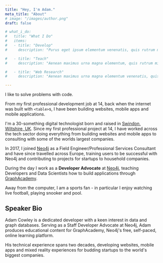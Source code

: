 ```yaml
---
title: "Hey, I'm Adam."
meta_title: "About"
# image: "/images/author.png"
draft: false

# what_i_do:
#   title: "What I Do"
#   items:
#   - title: "Develop"
#     description: "Purus eget ipsum elementum venenatis, quis rutrum mi semper nonpurus eget ipsum elementum venenatis."

#   - title: "Teach"
#     description: "Aenean maximus urna magna elementum, quis rutrum mi semper non purus eget ipsum venenatis."

#   - title: "Web Research"
#     description: "Aenean maximus urna magna elementum venenatis, quis semper non purus eget ipsum venenatis."

---
```


I like to solve problems with code.

From my first professional development job at 14, back when the internet was built with `<table>`s, I have been building websites, mobile apps and mobile applications.

I'm a 30-something digital technologist born and raised in [Swindon, Wiltshire, UK](https://en.wikipedia.org/wiki/Swindon).  Since my first professional project at 14, I have worked across the tech sector doing everything from building websites and mobile apps to consulting with some of the worlds largest companies.

In 2017, I joined [Neo4j](https://neo4j.com) as a Field Engineer/Professional Services Consultant and have since travelled across Europe, training users to be successful with Neo4j and contributing to projects for startups to household companies.

During the day I work as a **Developer Advocate** at [Neo4j](https://neo4j.com), teaching Developers and Data Scientists how to build applications through [GraphAcademy](https://graphacademy.neo4j.com).

Away from the computer, I am a sports fan - in particular I enjoy watching live football, playing snooker and pool.


## Speaker Bio

Adam Cowley is a dedicated developer with a keen interest in data and graph databases. Serving as a Staff Developer Advocate at Neo4j, Adam produces educational content for GraphAcademy, Neo4j's free, self-paced, online learning platform.

His technical experience spans two decades, developing websites, mobile apps and mixed reality experiences for budding startups to the world's biggest companies.
